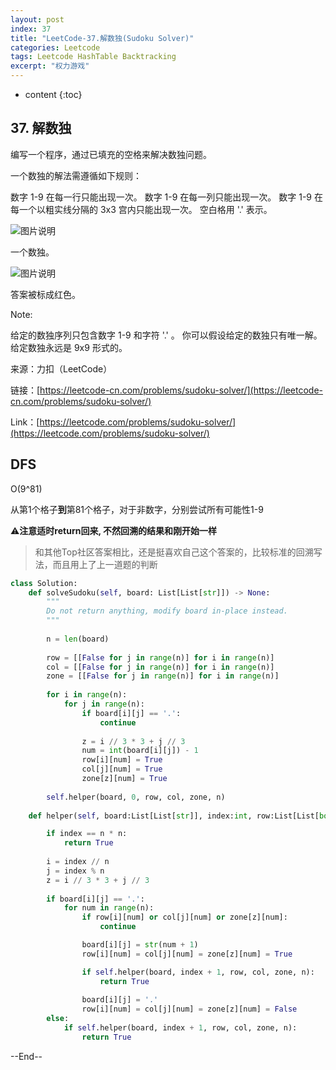```yaml
---
layout: post
index: 37
title: "LeetCode-37.解数独(Sudoku Solver)"
categories: Leetcode
tags: Leetcode HashTable Backtracking
excerpt: "权力游戏"
---
```


* content
{:toc}

## 37. 解数独

编写一个程序，通过已填充的空格来解决数独问题。

一个数独的解法需遵循如下规则：

数字 1-9 在每一行只能出现一次。
数字 1-9 在每一列只能出现一次。
数字 1-9 在每一个以粗实线分隔的 3x3 宫内只能出现一次。
空白格用 '.' 表示。

![图片说明](https://geemaple.github.io/images/leetcode-algorithm-36.png)

一个数独。

![图片说明](https://geemaple.github.io/images/leetcode-algorithm-37.png)

答案被标成红色。

Note:

给定的数独序列只包含数字 1-9 和字符 '.' 。
你可以假设给定的数独只有唯一解。
给定数独永远是 9x9 形式的。

来源：力扣（LeetCode）

链接：[https://leetcode-cn.com/problems/sudoku-solver/](https://leetcode-cn.com/problems/sudoku-solver/)

Link：[https://leetcode.com/problems/sudoku-solver/](https://leetcode.com/problems/sudoku-solver/)

## DFS

O(9^81)

从第1个格子**到**第81个格子，对于非数字，分别尝试所有可能性1-9

⚠️**注意适时return回来, 不然回溯的结果和刚开始一样**

> 和其他Top社区答案相比，还是挺喜欢自己这个答案的，比较标准的回溯写法，而且用上了上一道题的判断

```python
class Solution:
    def solveSudoku(self, board: List[List[str]]) -> None:
        """
        Do not return anything, modify board in-place instead.
        """
        
        n = len(board)
        
        row = [[False for j in range(n)] for i in range(n)]
        col = [[False for j in range(n)] for i in range(n)]
        zone = [[False for j in range(n)] for i in range(n)]
        
        for i in range(n):
            for j in range(n):
                if board[i][j] == '.':
                    continue
                    
                z = i // 3 * 3 + j // 3
                num = int(board[i][j]) - 1
                row[i][num] = True
                col[j][num] = True
                zone[z][num] = True
                     
        self.helper(board, 0, row, col, zone, n)
               
    def helper(self, board:List[List[str]], index:int, row:List[List[bool]], col:List[List[bool]], zone:List[List[bool]], n:int) -> bool:

        if index == n * n:
            return True
        
        i = index // n
        j = index % n
        z = i // 3 * 3 + j // 3
        
        if board[i][j] == '.':
            for num in range(n):
                if row[i][num] or col[j][num] or zone[z][num]:
                    continue

                board[i][j] = str(num + 1)
                row[i][num] = col[j][num] = zone[z][num] = True

                if self.helper(board, index + 1, row, col, zone, n):
                    return True
                
                board[i][j] = '.'
                row[i][num] = col[j][num] = zone[z][num] = False
        else:
            if self.helper(board, index + 1, row, col, zone, n):
                return True
```

--End--


